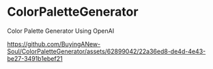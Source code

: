 # ColorPaletteGenerator
Color Palette Generator Using OpenAI




https://github.com/BuyingANew-Soul/ColorPaletteGenerator/assets/62899042/22a36ed8-de4d-4e43-be27-3491b1ebef21


